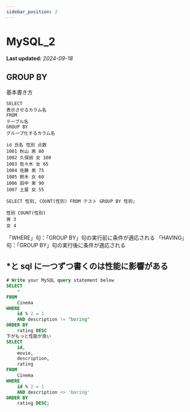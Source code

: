 ```yaml
---
sidebar_position: 2
---
```


# MySQL_2

**Last updated:** _2024-09-18_

## GROUP BY

基本書き方

```MYSQL
SELECT
表示させるカラム名
FROM
テーブル名
GROUP BY
グループ化するカラム名
```

```
id 氏名 性別 点数
1001 秋山 男 80
1002 久保田 女 100
1003 佐々木 女 65
1004 佐藤 男 75
1005 鈴木 女 60
1006 田中 男 90
1007 土屋 女 55

SELECT 性別, COUNT(性別) FROM テスト GROUP BY 性別;

性別 COUNT(性別)
男 3
女 4

```

「WHERE」句：「GROUP BY」句の実行前に条件が適応される
「HAVING」句：「GROUP BY」句の実行後に条件が適応される

## \*と sql に一つずつ書くのは性能に影響がある

```sql
# Write your MySQL query statement below
SELECT
    *
FROM
    Cinema
WHERE
    id % 2 = 1
    AND description != "boring"
ORDER BY
    rating DESC
下がもっと性能が良い
SELECT
    id,
    movie,
    description,
    rating
FROM
    Cinema
WHERE
    id % 2 = 1
    AND description <> 'boring'
ORDER BY
    rating DESC;
```
